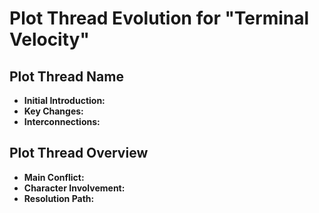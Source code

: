 # Plot Thread Evolution for "Terminal Velocity"

## Plot Thread Name
- **Initial Introduction:** 
- **Key Changes:** 
- **Interconnections:** 

## Plot Thread Overview
- **Main Conflict:** 
- **Character Involvement:** 
- **Resolution Path:** 
